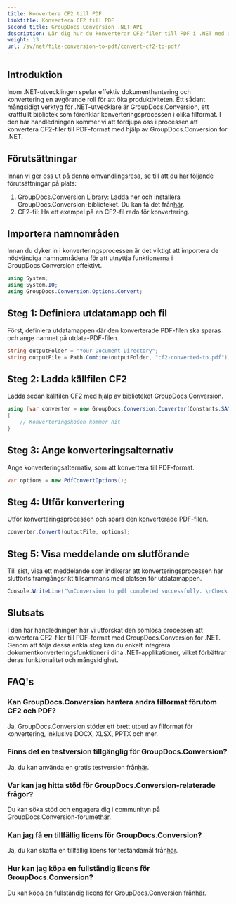 ```yaml
---
title: Konvertera CF2 till PDF
linktitle: Konvertera CF2 till PDF
second_title: GroupDocs.Conversion .NET API
description: Lär dig hur du konverterar CF2-filer till PDF i .NET med GroupDocs.Conversion. Förenkla dina dokumenthanteringsuppgifter utan ansträngning.
weight: 13
url: /sv/net/file-conversion-to-pdf/convert-cf2-to-pdf/
---
```

## Introduktion
Inom .NET-utvecklingen spelar effektiv dokumenthantering och konvertering en avgörande roll för att öka produktiviteten. Ett sådant mångsidigt verktyg för .NET-utvecklare är GroupDocs.Conversion, ett kraftfullt bibliotek som förenklar konverteringsprocessen i olika filformat. I den här handledningen kommer vi att fördjupa oss i processen att konvertera CF2-filer till PDF-format med hjälp av GroupDocs.Conversion for .NET.
## Förutsättningar
Innan vi ger oss ut på denna omvandlingsresa, se till att du har följande förutsättningar på plats:
1.  GroupDocs.Conversion Library: Ladda ner och installera GroupDocs.Conversion-biblioteket. Du kan få det från[här](https://releases.groupdocs.com/conversion/net/).
2. CF2-fil: Ha ett exempel på en CF2-fil redo för konvertering.

## Importera namnområden
Innan du dyker in i konverteringsprocessen är det viktigt att importera de nödvändiga namnområdena för att utnyttja funktionerna i GroupDocs.Conversion effektivt.
```csharp
using System;
using System.IO;
using GroupDocs.Conversion.Options.Convert;
```
## Steg 1: Definiera utdatamapp och fil
Först, definiera utdatamappen där den konverterade PDF-filen ska sparas och ange namnet på utdata-PDF-filen.
```csharp
string outputFolder = "Your Document Directory";
string outputFile = Path.Combine(outputFolder, "cf2-converted-to.pdf");
```
## Steg 2: Ladda källfilen CF2
Ladda sedan källfilen CF2 med hjälp av biblioteket GroupDocs.Conversion.
```csharp
using (var converter = new GroupDocs.Conversion.Converter(Constants.SAMPLE_CF2))
{
    // Konverteringskoden kommer hit
}
```
## Steg 3: Ange konverteringsalternativ
Ange konverteringsalternativ, som att konvertera till PDF-format.
```csharp
var options = new PdfConvertOptions();
```
## Steg 4: Utför konvertering
Utför konverteringsprocessen och spara den konverterade PDF-filen.
```csharp
converter.Convert(outputFile, options);
```
## Steg 5: Visa meddelande om slutförande
Till sist, visa ett meddelande som indikerar att konverteringsprocessen har slutförts framgångsrikt tillsammans med platsen för utdatamappen.
```csharp
Console.WriteLine("\nConversion to pdf completed successfully. \nCheck output in {0}", outputFolder);
```

## Slutsats
I den här handledningen har vi utforskat den sömlösa processen att konvertera CF2-filer till PDF-format med GroupDocs.Conversion for .NET. Genom att följa dessa enkla steg kan du enkelt integrera dokumentkonverteringsfunktioner i dina .NET-applikationer, vilket förbättrar deras funktionalitet och mångsidighet.
## FAQ's
### Kan GroupDocs.Conversion hantera andra filformat förutom CF2 och PDF?
Ja, GroupDocs.Conversion stöder ett brett utbud av filformat för konvertering, inklusive DOCX, XLSX, PPTX och mer.
### Finns det en testversion tillgänglig för GroupDocs.Conversion?
 Ja, du kan använda en gratis testversion från[här](https://releases.groupdocs.com/).
### Var kan jag hitta stöd för GroupDocs.Conversion-relaterade frågor?
 Du kan söka stöd och engagera dig i communityn på GroupDocs.Conversion-forumet[här](https://forum.groupdocs.com/c/conversion/11).
### Kan jag få en tillfällig licens för GroupDocs.Conversion?
 Ja, du kan skaffa en tillfällig licens för teständamål från[här](https://purchase.groupdocs.com/temporary-license/).
### Hur kan jag köpa en fullständig licens för GroupDocs.Conversion?
 Du kan köpa en fullständig licens för GroupDocs.Conversion från[här](https://purchase.groupdocs.com/buy).